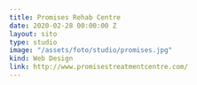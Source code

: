 ```yaml
---
title: Promises Rehab Centre
date: 2020-02-28 00:00:00 Z
layout: sito
type: studio
image: "/assets/foto/studio/promises.jpg"
kind: Web Design
link: http://www.promisestreatmentcentre.com/
---
```


